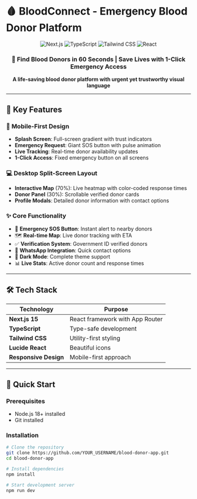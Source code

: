# 🩸 BloodConnect - Emergency Blood Donor Platform

<div align="center">
  <img src="https://img.shields.io/badge/Next.js-15.2.4-black?style=for-the-badge&logo=next.js" alt="Next.js" />
  <img src="https://img.shields.io/badge/TypeScript-007ACC?style=for-the-badge&logo=typescript&logoColor=white" alt="TypeScript" />
  <img src="https://img.shields.io/badge/Tailwind_CSS-38B2AC?style=for-the-badge&logo=tailwind-css&logoColor=white" alt="Tailwind CSS" />
  <img src="https://img.shields.io/badge/React-20232A?style=for-the-badge&logo=react&logoColor=61DAFB" alt="React" />
</div>

<div align="center">
  <h3>🚨 Find Blood Donors in 60 Seconds | Save Lives with 1-Click Emergency Access</h3>
  <p><strong>A life-saving blood donor platform with urgent yet trustworthy visual language</strong></p>
</div>

---

## 🎯 **Key Features**

### 📱 **Mobile-First Design**
- **Splash Screen**: Full-screen gradient with trust indicators
- **Emergency Request**: Giant SOS button with pulse animation
- **Live Tracking**: Real-time donor availability updates
- **1-Click Access**: Fixed emergency button on all screens

### 💻 **Desktop Split-Screen Layout**
- **Interactive Map** (70%): Live heatmap with color-coded response times
- **Donor Panel** (30%): Scrollable verified donor cards
- **Profile Modals**: Detailed donor information with contact options

### ✨ **Core Functionality**
- 🚨 **Emergency SOS Button**: Instant alert to nearby donors
- 🗺️ **Real-time Map**: Live donor tracking with ETA
- ✅ **Verification System**: Government ID verified donors
- 📱 **WhatsApp Integration**: Quick contact options
- 🌙 **Dark Mode**: Complete theme support
- 📊 **Live Stats**: Active donor count and response times

---

## 🛠️ **Tech Stack**

| Technology | Purpose |
|------------|---------|
| **Next.js 15** | React framework with App Router |
| **TypeScript** | Type-safe development |
| **Tailwind CSS** | Utility-first styling |
| **Lucide React** | Beautiful icons |
| **Responsive Design** | Mobile-first approach |

---

## 🚀 **Quick Start**

### **Prerequisites**
- Node.js 18+ installed
- Git installed

### **Installation**
```bash
# Clone the repository
git clone https://github.com/YOUR_USERNAME/blood-donor-app.git
cd blood-donor-app

# Install dependencies
npm install

# Start development server
npm run dev

